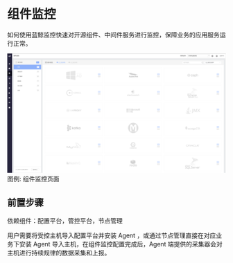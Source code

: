 # 组件监控

如何使用蓝鲸监控快速对开源组件、中间件服务进行监控，保障业务的应用服务运行正常。

![](../../media/component_monitor_homepage.png)
图例: 组件监控页面

## 前置步骤

依赖组件：配置平台，管控平台，节点管理

 用户需要将受控主机导入配置平台并安装 Agent ，或通过节点管理直接在对应业务下安装 Agent 导入主机，在组件监控配置完成后，Agent 端提供的采集器会对主机进行持续规律的数据采集和上报。
